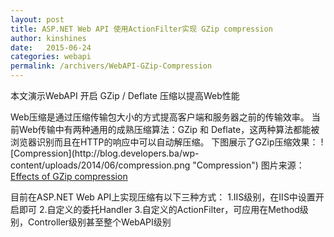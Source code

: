 ```yaml
---
layout: post
title: ASP.NET Web API 使用ActionFilter实现 GZip compression
author: kinshines
date:   2015-06-24
categories: webapi
permalink: /archivers/WebAPI-GZip-Compression
---
```



<p class="lead">本文演示WebAPI 开启 GZip / Deflate 压缩以提高Web性能</p>
Web压缩是通过压缩传输包大小的方式提高客户端和服务器之前的传输效率。
当前Web传输中有两种通用的成熟压缩算法：GZip 和 Deflate，这两种算法都能被浏览器识别而且在HTTP的响应中可以自动解压缩。
下图展示了GZip压缩效果：
![Compression](http://blog.developers.ba/wp-content/uploads/2014/06/compression.png "Compression")
图片来源：<a href="http://www.sendung.de/2007-04-09/web-services-output-formats-and-gzip-compression/">Effects of GZip compression</a>

目前在ASP.NET Web API上实现压缩有以下三种方式：
1.IIS级别，在IIS中设置开启即可
2.自定义的委托Handler
3.自定义的ActionFilter，可应用在Method级别，Controller级别甚至整个WebAPI级别